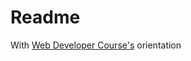 # Readme

With [Web Developer Course's](https://www.udemy.com/course/the-web-developer-bootcamp/) orientation
